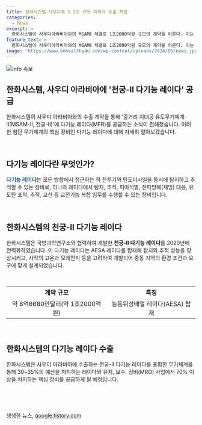 ```yaml
---
title: 한화시스템 사우디에 1.2조 규모 레이다 수출 확정
categories:
  - News
excerpt: >
  한화시스템이 사우디아라비아와의 MSAMⅡ 체결로 1조2000억원 규모의 계약을 이룬다. 이는 UAE 수출에 이어 두 번째 조 단위 대규모 수출이며, 한국형 미사일방어체계(KAMD)의 핵심으로 국내 기술을 활용한 천궁은 적 항공기와 탄도미사일을 탐지하고 추적하는데 사용된다. 다기능레이다는 모든 방향에서 접근하는 적 전투기와 탄도미사일을 동시에 탐지하고 추적하는 등 3차원 위상배열 레이다로 복합 임무를 수행한다. 한화시스템은 사우디아라비아에 AESA 레이다를 포함한 다기능 레이다를 공급할 예정이다.
feature_text: >
  한화시스템이 사우디아라비아와의 MSAMⅡ 체결로 1조2000억원 규모의 계약을 이룬다. 이는 UAE 수출에 이어 두 번째 조 단위 대규모 수출이며, 한국형 미사일방어체계(KAMD)의 핵심으로 국내 기술을 활용한 천궁은 적 항공기와 탄도미사일을 탐지하고 추적하는데 사용된다. 다기능레이다는 모든 방향에서 접근하는 적 전투기와 탄도미사일을 동시에 탐지하고 추적하는 등 3차원 위상배열 레이다로 복합 임무를 수행한다. 한화시스템은 사우디아라비아에 AESA 레이다를 포함한 다기능 레이다를 공급할 예정이다.
image: 'https://www.behealthy4u.com/wp-content/uploads/2024/06/news.jpg'
---
```


<p><img src="https://www.behealthy4u.com/wp-content/uploads/2024/06/news.jpg" alt="info 속보" /></p>

<h2 data-ke-size="size26">한화시스템, 사우디 아라비아에 '천궁-Ⅱ 다기능 레이다' 공급</h2>

<p>한화시스템이 사우디 아라비아와의 수출 계약을 통해 '중거리 지대공 유도무기체계-Ⅱ(MSAM-Ⅱ, 천궁-Ⅱ)'에 다기능 레이다(MFR)를 공급하는 소식이 전해졌습니다. 이러한 첨단 무기체계의 핵심 장비인 다기능 레이다에 대해 자세히 알아보겠습니다.</p>

<p data-ke-size="size16">&nbsp;</p>

<h2 data-ke-size="size24">다기능 레이다란 무엇인가?</h2>

<p><b><span style="color: #1a5490;">다기능 레이다</span></b>는 모든 방향에서 접근하는 적 전투기와 탄도미사일을 동시에 탐지하고 추적할 수 있는 장비로, 하나의 레이다에서 탐지, 추적, 피아식별, 전파방해(재밍) 대응, 유도탄 포착, 추적, 교신 등 교전기능 복합 임무를 수행할 수 있는 장비입니다.</p>

<p data-ke-size="size16">&nbsp;</p>

<h2 data-ke-size="size24">한화시스템의 천궁-Ⅱ 다기능 레이다</h2>

<p>한화시스템은 국방과학연구소와 협력하여 개발한 <b>천궁-Ⅱ 다기능 레이다</b>를 2020년에 전력화하였습니다. 이 다기능 레이다는 AESA 레이다를 탑재해 탐지와 추적 성능을 향상시키고, 사막의 고온과 모래먼지 등을 고려하여 개발되어 중동 지역의 환경 조건과 요구에 맞게 설계되었습니다.</p>

<p data-ke-size="size16">&nbsp;</p>

<table>
    <tr>
        <td style="text-align: center; height: 17px;"><b>계약 규모</b></td>
        <td style="text-align: center; height: 17px;"><b>특징</b></td>
    </tr>
    <tr>
        <td style="text-align: center; height: 17px;">약 8억6680만달러(약 1조2000억원)</td>
        <td style="text-align: center; height: 17px;">능동위상배열 레이다(AESA) 탑재</td>
    </tr>
</table>

<p data-ke-size="size16">&nbsp;</p>

<h2 data-ke-size="size24">한화시스템의 다기능 레이다 수출</h2>

<p>한화시스템은 사우디 아라비아에 수출하는 천궁-Ⅱ 다기능 레이다를 포함한 무기체계를 통해 30~35%의 예산을 차지하는 레이다와 유지, 보수, 정비(MRO) 사업에서 70% 이상을 차지하는 핵심 장비를 공급하게 될 예정입니다.</p>

<p data-ke-size="size16">&nbsp;</p>

<p data-ke-size="size16">&nbsp;</p>
생생한 뉴스, <a href="https://qoogle.tistory.com" rel="dofollow">qoogle.tistory.com</a>


